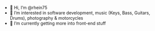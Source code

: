 - 👋 Hi, I’m @rhein75
- 👀 I’m interested in software development, music (Keys, Bass, Guitars, Drums), photography & motorcycles
- 🌱 I’m currently getting more into front-end stuff
<!--
- 🌱 I’m currently learning ...
- 💞️ I’m looking to collaborate on ...
- 📫 How to reach me ...
-->
<!---
rhein75/rhein75 is a ✨ special ✨ repository because its `README.md` (this file) appears on your GitHub profile.
You can click the Preview link to take a look at your changes.
--->
